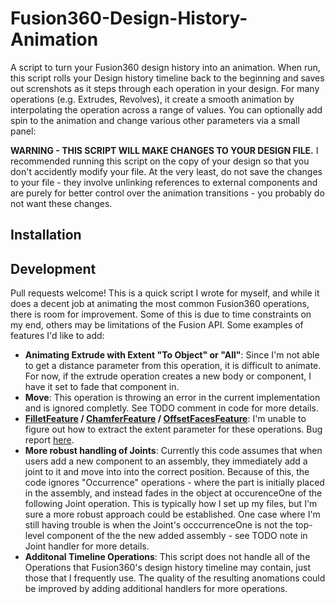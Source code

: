 # Fusion360-Design-History-Animation
A script to turn your Fusion360 design history into an animation.  When run, this script rolls your Design history timeline back to the beginning and saves out screnshots as it steps through each operation in your design.  For many operations (e.g. Extrudes, Revolves), it create a smooth animation by interpolating the operation across a range of values.  You can optionally add spin to the animation and change various other parameters via a small panel:



**WARNING - THIS SCRIPT WILL MAKE CHANGES TO YOUR DESIGN FILE.**  I recommended running this script on the copy of your design so that you don't accidently modify your file.  At the very least, do not save the changes to your file - they involve unlinking references to external components and are purely for better control over the animation transitions - you probably do not want these changes.

## Installation

## Development

Pull requests welcome!  This is a quick script I wrote for myself, and while it does a decent job at animating the most common Fusion360 operations, there is room for improvement.  Some of this is due to time constraints on my end, others may be limitations of the Fusion API.  Some examples of features I'd like to add:

- **Animating Extrude with Extent "To Object" or "All"**: Since I'm not able to get a distance parameter from this operation, it is difficult to animate.  For now, if the extrude operation creates a new body or component, I have it set to fade that component in.
- **Move**: This operation is throwing an error in the current implementation and is ignored completly.  See TODO comment in code for more details.
- **[FilletFeature](https://help.autodesk.com/view/fusion360/ENU/?guid=GUID-9f6de809-6e53-4667-bedb-9e95600411e9) / [ChamferFeature](https://help.autodesk.com/view/fusion360/ENU/?guid=GUID-7a005e53-0664-479c-9f6a-6146709ca1ef) / [OffsetFacesFeature](https://help.autodesk.com/view/fusion360/ENU/?guid=GUID-5FF19D49-8553-4F36-9C7F-8199B2A71933)**: I'm unable to figure out how to extract the extent parameter for these operations.  Bug report [here](https://forums.autodesk.com/t5/fusion-360-api-and-scripts/missing-extent-parameter-for-filletfeature-chamferfeature/td-p/9826317).
- **More robust handling of Joints**: Currently this code assumes that when users add a new component to an assembly, they immediately add a joint to it and move into into the correct position.  Because of this, the code ignores "Occurrence" operations - where the part is initially placed in the assembly, and instead fades in the object at occurenceOne of the following Joint operation.  This is typically how I set up my files, but I'm sure a more robust approach could be established.  One case where I'm still having trouble is when the Joint's occcurrenceOne is not the top-level component of the the new added assembly - see TODO note in Joint handler for more details.
- **Additonal Timeline Operations**: This script does not handle all of the Operations that Fusion360's design history timeline may contain, just those that I frequently use. The quality of the resulting anomations could be improved by adding additional handlers for more operations.
